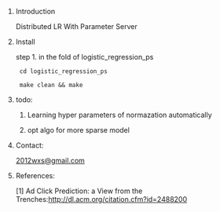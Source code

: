 1. Introduction

	Distributed LR With Parameter Server

2. Install

	step 1. in the fold of logistic_regression_ps

	    cd logistic_regression_ps

	    make clean && make
    
3. todo:
	
	  1. Learning hyper parameters of normazation automatically

	  2. opt algo for more sparse model


4. Contact:

	
	2012wxs@gmail.com


5. References:


	[1] Ad Click Prediction: a View from the Trenches:http://dl.acm.org/citation.cfm?id=2488200


